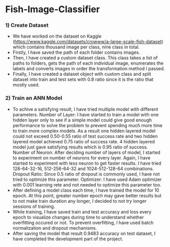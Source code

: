 # Fish-Image-Classifier

### 1) Create Dataset
  - We have worked on the dataset on Kaggle (https://www.kaggle.com/datasets/crowww/a-large-scale-fish-dataset) which contains thousand image per class, nine class in total.
  - Firstly, I have saved the path of each folder contains images.
  - Then, I have created a custom dataset class. This class takes a list of paths to folders, gets the path of each individual image, enumerates the labels and converts images in order the transformation method I passed.
  - Finally, I have created a dataset object with custom class and split dataset into train and test sets with 0.8 ratio since it is the ratio that mostly used.

### 2) Train an ANN Model
  - To achive a satisfying result, I have tried multiple model with different parameters.
      Number of Layer: I have started to train a model with one hidden layer only to see if a simple model could give good enough performance to solve the problem to prevent spending much more time to train more complex models. As a result one hidden layered model could not exceed 0.50-0.55 ratio of test success rate and two hidden layered model achieved 0.75 ratio of success rate. 4 hidden layered model just gave satisfying results which is 0.95 ratio of success.
      Number of Neuron: After deciding number of layers of model, I started to experiment on number of neurons for every layer. Again, I have started to experiment with less neuron to get faster results. I have tried 128-64-32-16, 512-256-64-32 and 1024-512-128-64 combinations.
      Dropout Ratio: Since 0.5 ratio of dropout is commonly used, I have not tried to optimize this parameter.
      Optimizer: I have used Adam optimizer with 0.001 learning rete and not needed to optimize this parameter too.
  - After defining a model class each time, I have trained the model for 10 epoch. At this point, greater number epoch may gave better results but to not make train duration any longer, I decided to not try longer sessions of training.
  - While training, I have saved train and test accuracy and loss every epoch to visualize changes during time to understand whether overfitting occured or not. To prevent overfitting, I have used batch normalization and dropout mechanisms.
  - After saving the model that result 0.9483 accuracy on test dataset, I have completed the development part of the project.

